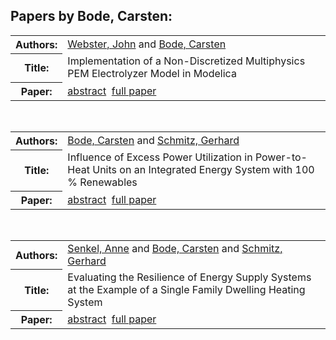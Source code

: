 <h2>Papers by Bode, Carsten:</h2>
<!-- Begin papers -->
<table>
<tr><th>Authors:</th><td>
<a href="../authors/author_256.html">Webster, John</a> and 
<a href="../authors/author_026.html">Bode, Carsten</a>
</td></tr>
<tr><th>Title:  </th><td>Implementation of a Non-Discretized Multiphysics PEM Electrolyzer Model in Modelica</td></tr>
<tr><th>Paper:  </th><td><a href="../abstracts/Modelica2019abstractP12.pdf">abstract</a>&nbsp;&nbsp;<a href="../papers/Modelica2019paperP12.pdf">full paper</a></td></tr>
</table>
<br>
<table>
<tr><th>Authors:</th><td>
<a href="../authors/author_026.html">Bode, Carsten</a> and 
<a href="../authors/author_211.html">Schmitz, Gerhard</a>
</td></tr>
<tr><th>Title:  </th><td>Influence of Excess Power Utilization in Power-to-Heat Units on an Integrated Energy System with 100 % Renewables</td></tr>
<tr><th>Paper:  </th><td><a href="../abstracts/Modelica2019abstract4A2.pdf">abstract</a>&nbsp;&nbsp;<a href="../papers/Modelica2019paper4A2.pdf">full paper</a></td></tr>
</table>
<br>
<table>
<tr><th>Authors:</th><td>
<a href="../authors/author_220.html">Senkel, Anne</a> and 
<a href="../authors/author_026.html">Bode, Carsten</a> and 
<a href="../authors/author_211.html">Schmitz, Gerhard</a>
</td></tr>
<tr><th>Title:  </th><td>Evaluating the Resilience of Energy Supply Systems at the Example of a Single Family Dwelling Heating System</td></tr>
<tr><th>Paper:  </th><td><a href="../abstracts/Modelica2019abstract6A3.pdf">abstract</a>&nbsp;&nbsp;<a href="../papers/Modelica2019paper6A3.pdf">full paper</a></td></tr>
</table>
<br>
<!-- End papers -->